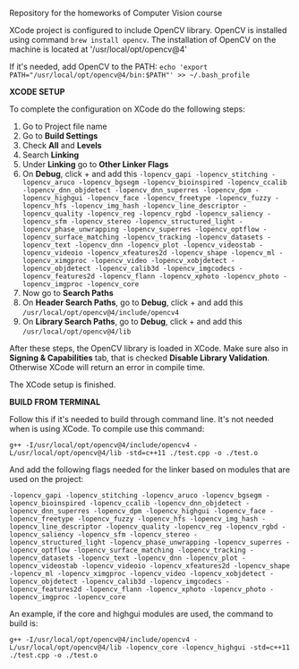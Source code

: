 Repository for the homeworks of Computer Vision course

XCode project is configured to include OpenCV library. 
OpenCV is installed using command `brew install opencv`. The installation of OpenCV on the machine is located at '/usr/local/opt/opencv@4'

If it's needed, add OpenCV to the PATH:
`echo 'export PATH="/usr/local/opt/opencv@4/bin:$PATH"' >> ~/.bash_profile`

**XCODE SETUP**

To complete the configuration on XCode do the following steps:
1. Go to Project file name
2. Go to **Build Settings**
3. Check **All** and **Levels**
4. Search **Linking**
5. Under **Linking** go to **Other Linker Flags**
6. On **Debug**, click + and add this `-lopencv_gapi -lopencv_stitching -lopencv_aruco -lopencv_bgsegm -lopencv_bioinspired -lopencv_ccalib -lopencv_dnn_objdetect -lopencv_dnn_superres -lopencv_dpm -lopencv_highgui -lopencv_face -lopencv_freetype -lopencv_fuzzy -lopencv_hfs -lopencv_img_hash -lopencv_line_descriptor -lopencv_quality -lopencv_reg -lopencv_rgbd -lopencv_saliency -lopencv_sfm -lopencv_stereo -lopencv_structured_light -lopencv_phase_unwrapping -lopencv_superres -lopencv_optflow -lopencv_surface_matching -lopencv_tracking -lopencv_datasets -lopencv_text -lopencv_dnn -lopencv_plot -lopencv_videostab -lopencv_videoio -lopencv_xfeatures2d -lopencv_shape -lopencv_ml -lopencv_ximgproc -lopencv_video -lopencv_xobjdetect -lopencv_objdetect -lopencv_calib3d -lopencv_imgcodecs -lopencv_features2d -lopencv_flann -lopencv_xphoto -lopencv_photo -lopencv_imgproc -lopencv_core`
7. Now go to **Search Paths**
8. On **Header Search Paths**, go to **Debug**, click + and add this `/usr/local/opt/opencv@4/include/opencv4` 
9. On **Library Search Paths**, go to **Debug**, click + and add this `/usr/local/opt/opencv@4/lib`

After these steps, the OpenCV library is loaded in XCode.
Make sure also in **Signing & Capabilities** tab, that is checked **Disable Library Validation**. Otherwise XCode will return an error in compile time.

The XCode setup is finished.





**BUILD FROM TERMINAL**

Follow this if it's needed to build through command line. It's not needed when is using XCode.
To compile use this command:

`g++ -I/usr/local/opt/opencv@4/include/opencv4 -L/usr/local/opt/opencv@4/lib -std=c++11 ./test.cpp -o ./test.o`

And add the following flags needed for the linker based on modules that are used on the project:

`-lopencv_gapi -lopencv_stitching -lopencv_aruco -lopencv_bgsegm -lopencv_bioinspired -lopencv_ccalib -lopencv_dnn_objdetect -lopencv_dnn_superres -lopencv_dpm -lopencv_highgui -lopencv_face -lopencv_freetype -lopencv_fuzzy -lopencv_hfs -lopencv_img_hash -lopencv_line_descriptor -lopencv_quality -lopencv_reg -lopencv_rgbd -lopencv_saliency -lopencv_sfm -lopencv_stereo -lopencv_structured_light -lopencv_phase_unwrapping -lopencv_superres -lopencv_optflow -lopencv_surface_matching -lopencv_tracking -lopencv_datasets -lopencv_text -lopencv_dnn -lopencv_plot -lopencv_videostab -lopencv_videoio -lopencv_xfeatures2d -lopencv_shape -lopencv_ml -lopencv_ximgproc -lopencv_video -lopencv_xobjdetect -lopencv_objdetect -lopencv_calib3d -lopencv_imgcodecs -lopencv_features2d -lopencv_flann -lopencv_xphoto -lopencv_photo -lopencv_imgproc -lopencv_core`

An example, if the core and highgui modules are used, the command to build is:

`g++ -I/usr/local/opt/opencv@4/include/opencv4 -L/usr/local/opt/opencv@4/lib -lopencv_core -lopencv_highgui -std=c++11 ./test.cpp -o ./test.o`
